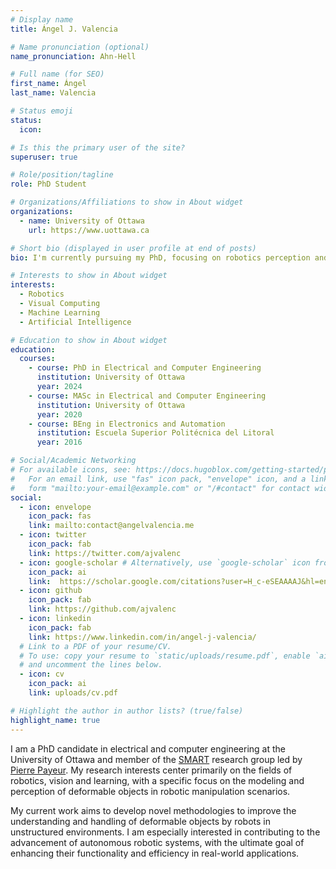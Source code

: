 ```yaml
---
# Display name
title: Ángel J. Valencia

# Name pronunciation (optional)
name_pronunciation: Ahn-Hell

# Full name (for SEO)
first_name: Ángel
last_name: Valencia

# Status emoji
status:
  icon:

# Is this the primary user of the site?
superuser: true

# Role/position/tagline
role: PhD Student

# Organizations/Affiliations to show in About widget
organizations:
  - name: University of Ottawa
    url: https://www.uottawa.ca

# Short bio (displayed in user profile at end of posts)
bio: I'm currently pursuing my PhD, focusing on robotics perception and manipulation. Alongside my academic endeavors, I'm deeply invested in open-source technologies and self-hosted solutions. I'm enthusiastic about exploring new hardware and services that promote accessibility and privacy for all users.

# Interests to show in About widget
interests:
  - Robotics
  - Visual Computing
  - Machine Learning
  - Artificial Intelligence

# Education to show in About widget
education:
  courses:
    - course: PhD in Electrical and Computer Engineering
      institution: University of Ottawa
      year: 2024
    - course: MASc in Electrical and Computer Engineering
      institution: University of Ottawa
      year: 2020
    - course: BEng in Electronics and Automation
      institution: Escuela Superior Politécnica del Litoral
      year: 2016

# Social/Academic Networking
# For available icons, see: https://docs.hugoblox.com/getting-started/page-builder/#icons
#   For an email link, use "fas" icon pack, "envelope" icon, and a link in the
#   form "mailto:your-email@example.com" or "/#contact" for contact widget.
social:
  - icon: envelope
    icon_pack: fas
    link: mailto:contact@angelvalencia.me
  - icon: twitter
    icon_pack: fab
    link: https://twitter.com/ajvalenc
  - icon: google-scholar # Alternatively, use `google-scholar` icon from `ai` icon pack
    icon_pack: ai
    link:  https://scholar.google.com/citations?user=H_c-eSEAAAAJ&hl=en
  - icon: github
    icon_pack: fab
    link: https://github.com/ajvalenc
  - icon: linkedin
    icon_pack: fab
    link: https://www.linkedin.com/in/angel-j-valencia/
  # Link to a PDF of your resume/CV.
  # To use: copy your resume to `static/uploads/resume.pdf`, enable `ai` icons in `params.yaml`,
  # and uncomment the lines below.
  - icon: cv
    icon_pack: ai
    link: uploads/cv.pdf

# Highlight the author in author lists? (true/false)
highlight_name: true
---
```


I am a PhD candidate in electrical and computer engineering at the University of Ottawa and member of the [SMART](http://www.site.uottawa.ca/~ppayeur/SMART/) research group led by [Pierre Payeur](http://www.site.uottawa.ca/~ppayeur/). My research interests center primarily on the fields of robotics, vision and learning, with a specific focus on the modeling and perception of deformable objects in robotic manipulation scenarios.

My current work aims to develop novel methodologies to improve the understanding and handling of deformable objects by robots in unstructured environments. I am especially interested in contributing to the advancement of autonomous robotic systems, with the ultimate goal of enhancing their functionality and efficiency in real-world applications.
